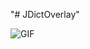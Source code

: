 "# JDictOverlay" 

![GIF](https://github.com/iruminii/JDictOverlay/blob/image/OverlayGIF.gif?raw=true)
